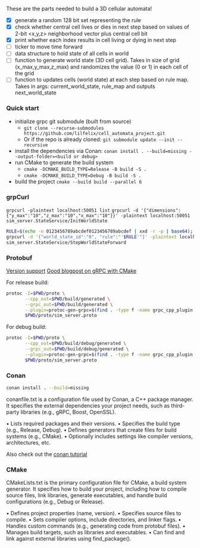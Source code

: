 These are the parts needed to build a 3D cellular automata! 
- [x] generate a random 128 bit set representing the rule
- [x] check whether central cell lives or dies in next step based on values of 2-bit <x,y,z> neighborhood vector plus central cell bit
- [x] print whether each index results in cell living or dying in next step
- [ ] ticker to move time forward
- [ ] data structure to hold state of all cells in world
- [ ] function to generate world state (3D cell grid). Takes in size of grid (x_max,y_max,z_max) and randomizes the value (0 or 1) in each cell of the grid
- [ ] function to updates cells (world state) at each step based on rule map. Takes in args: current_world_state, rule_map and outputs next_world_state

### Quick start

- initialize grpc git submodule (built from source)
    - `git clone --recurse-submodules https://github.com/lilfelix/cell_automata_project.git`
    - Or if the repo is already cloned: `git submodule update --init --recursive`
- install the dependencies via Conan: `conan install . --build=missing --output-folder=<build or debug>`
- run CMake to generate the build system 
    - `cmake -DCMAKE_BUILD_TYPE=Release -B build -S .`
    - `cmake -DCMAKE_BUILD_TYPE=Debug -B build -S .`
- build the project `cmake --build build --parallel 6`

### grpCurl

`grpcurl -plaintext localhost:50051 list`
`grpcurl -d '{"dimensions":{"y_max":"10","z_max":"10","x_max":"10"}}' -plaintext localhost:50051 sim_server.StateService/InitWorldState`

```bash
RULE=$(echo -n 0123456789abcdef0123456789abcdef | xxd -r -p | base64); \       
grpcurl -d '{"world_state_id":"0", "rule":"'$RULE'"}' -plaintext localhost:50051 \
sim_server.StateService/StepWorldStateForward
```

### Protobuf
[Version support](https://protobuf.dev/support/version-support/)
[Good blogpost on gRPC with CMake](https://www.f-ax.de/dev/2020/11/08/grpc-plugin-cmake-support.html)

For release build:
```bash
protoc -I=$PWD/proto \
       --cpp_out=$PWD/build/generated \
       --grpc_out=$PWD/build/generated \
       --plugin=protoc-gen-grpc=$(find . -type f -name grpc_cpp_plugin | head -n1) \
       $PWD/proto/sim_server.proto
```

For debug build:
```bash
protoc -I=$PWD/proto \
       --cpp_out=$PWD/build/debug/generated \
       --grpc_out=$PWD/build/debug/generated \
       --plugin=protoc-gen-grpc=$(find . -type f -name grpc_cpp_plugin | head -n1) \
       $PWD/proto/sim_server.proto
```

### Conan

```bash
conan install . --build=missing
```

conanfile.txt is a configuration file used by Conan, a C++ package manager. It specifies the external dependencies your project needs, such as third-party libraries (e.g., gRPC, Boost, OpenSSL).

•	Lists required packages and their versions.
•	Specifies the build type (e.g., Release, Debug).
•	Defines generators that create files for build systems (e.g., CMake).
•	Optionally includes settings like compiler versions, architectures, etc.

Also check out the [conan tutorial](https://docs.conan.io/2/tutorial/consuming_packages/build_simple_cmake_project.html)


### CMake

CMakeLists.txt is the primary configuration file for CMake, a build system generator. It specifies how to build your project, including how to compile source files, link libraries, generate executables, and handle build configurations (e.g., Debug or Release).

•	Defines project properties (name, version).
•	Specifies source files to compile.
•	Sets compiler options, include directories, and linker flags.
•	Handles custom commands (e.g., generating code from protobuf files).
•	Manages build targets, such as libraries and executables.
•	Can find and link against external libraries using find_package().